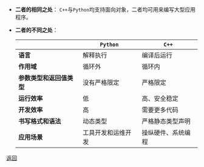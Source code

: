 - **二者的相同之处**：
	`C++`与`Python`均支持面向对象，二者均可用来编写大型应用程序。
- **二者的不同之处**：
	
	|| **`Python`** | **`C++`**
	| - | - | -
	| **语言** | 解释执行 | 编译后运行
	| **作用域** | 循环外 | 循环内
	| **参数类型和返回值类型** | 没有严格限定 | 严格限定
	| **运行效率** | 低 | 高、安全稳定
	| **开发效率** | 高 | 需要更多代码
	| **书写格式和语法** | 动态类型 | 严格静态类型声明
	| **应用场景** | 工具开发和运维开发 | 操纵硬件、系统编程
[返回](readme.md)
